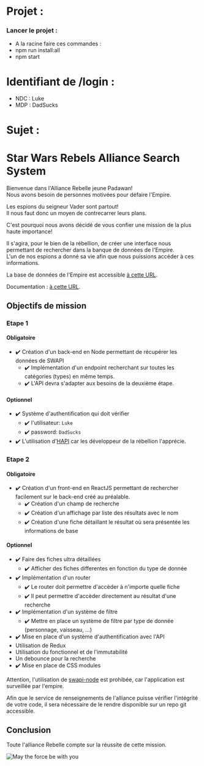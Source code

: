 # Projet : 
### Lancer le projet :

  - A la racine faire ces commandes : 
  - npm run install:all
  - npm start

# Identifiant de /login :

  - NDC : Luke 
  - MDP : DadSucks

# Sujet : 

# Star Wars Rebels Alliance Search System
Bienvenue dans l'Alliance Rebelle jeune Padawan!<br/>
Nous avons besoin de personnes motivées pour défaire l'Empire.

Les espions du seigneur Vader sont partout! <br/>
Il nous faut donc un moyen de contrecarrer leurs plans.

C'est pourquoi nous avons décidé de vous confier une mission de la plus haute importance!

Il s'agira, pour le bien de la rébellion, de créer une interface nous permettant de rechercher dans la banque de données de l'Empire.  <br/>
L'un de nos espions a donné sa vie afin que nous puissions accéder à ces informations.
 
La base de données de l'Empire est accessible [à cette URL](https://swapi.dev/).

Documentation : [à cette URL](https://swapi.dev/documentation).

## Objectifs de mission

### Etape 1

#### Obligatoire
 - ✔️ Création d'un back-end en Node permettant de récupérer les données de SWAPI <br /> 
   - ✔️ Implémentation d'un endpoint recherchant sur toutes les catégories (types) en même temps.
   - ✔️ L'API devra s'adapter aux besoins de la deuxième étape.


#### Optionnel
 - ✔️ Système d'authentification qui doit vérifier
    - ✔️ l'utilisateur: `Luke`
    - ✔️ password: `DadSucks`
 - ✔️ L'utilisation d'[HAPI](https://hapi.dev/) car les développeur de la rébellion l'apprécie.


### Etape 2
#### Obligatoire
 - ✔️ Création d'un front-end en ReactJS permettant de rechercher facilement sur le back-end créé au préalable. <br/>
   - ✔️ Création d'un champ de recherche
   - ✔️ Création d'un affichage par liste des résultats avec le nom
   - ✔️ Création d'une fiche détaillant le résultat où sera présentée les informations de base

#### Optionnel
 - ✔️ Faire des fiches ultra détaillées
   - ✔️ Afficher des fiches differentes en fonction du type de donnée
 - ✔️ Implémentation d'un router
   - ✔️ Le router doit permettre d'accèder à n'importe quelle fiche
   - ✔️ Il peut permettre d'accèder directement au résultat d'une recherche
 - ✔️ Implémentation d'un système de filtre
   - ✔️ Mettre en place un système de filtre par type de donnée (personnage, vaisseau, ...)
 - ✔️ Mise en place d'un système d'authentification avec l'API
 - Utilisation de Redux
 - Utilisation du fonctionnel et de l'immutabilité
 - Un debounce pour la recherche
 - ✔️ Mise en place de CSS modules

Attention, l'utilisation de [swapi-node](https://www.npmjs.com/package/swapi-node) est prohibée, car l'application est surveillée par l'empire. <br/>

Afin que le service de renseignements de l'alliance puisse vérifier l'intégrité de votre code, il sera nécessaire de le rendre disponible sur un repo git accessible.

## Conclusion
Toute l'alliance Rebelle compte sur la réussite de cette mission.

![May the force be with you](https://media.giphy.com/media/JDnaQ8qn0Myuk/200.gif)
